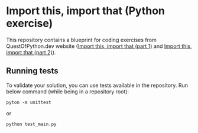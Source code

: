 # Import this, import that (Python exercise)

This repository contains a blueprint for coding exercises from QuestOfPython.dev website ([Import this, import that (part 1)](https://questofpython.dev/challenges/import-this-import-that-part-1) and [Import this, import that (part 2)](https://questofpython.dev/challenges/import-this-import-that-part-2)).

## Running tests

To validate your solution, you can use tests available in the repository. Run below command (while being in a repository root):

```
pyton -m unittest
```

or 

```
python test_main.py
```
